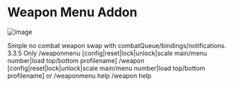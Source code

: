 # Weapon Menu Addon
![image](https://github.com/telotonet/weapon-menu/assets/84102215/b6dc531d-86a8-4171-8bde-ba8e261c7930)

Simple no combat weapon swap with combatQueue/bindings/notifications. 
3.3.5 Only
/weaponmenu [config|reset|lock|unlock|scale main/menu number|load top/bottom profilename]
/weapon [config|reset|lock|unlock|scale main/menu number|load top/bottom profilename]
or 
/weaponmenu help
/weapon help 
